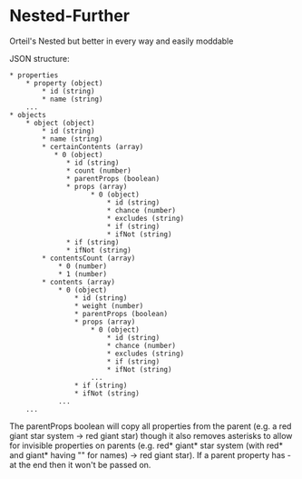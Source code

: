# Nested-Further
Orteil's Nested but better in every way and easily moddable

JSON structure:

    * properties
        * property (object)
            * id (string)
            * name (string)
        ...
    * objects
        * object (object)
            * id (string)
            * name (string)
            * certainContents (array)
               * 0 (object)
                  * id (string)
                  * count (number)
                  * parentProps (boolean)
                  * props (array)
                        * 0 (object)
                            * id (string)
                            * chance (number)
                            * excludes (string)
                            * if (string)
                            * ifNot (string)
                  * if (string)
                  * ifNot (string)
            * contentsCount (array)
                * 0 (number)
                * 1 (number)
            * contents (array)
                * 0 (object)
                    * id (string)
                    * weight (number)
                    * parentProps (boolean)
                    * props (array)
                        * 0 (object)
                            * id (string)
                            * chance (number)
                            * excludes (string)
                            * if (string)
                            * ifNot (string)
                        ...
                    * if (string)
                    * ifNot (string)
                ...
        ...
        
The parentProps boolean will copy all properties from the parent (e.g. a red giant star system -> red giant star) though it also removes
asterisks to allow for invisible properties on parents (e.g. red* giant* star system (with red* and giant* having "" for names) -> red giant star). If a parent property has - at the end then it won't be passed on.
